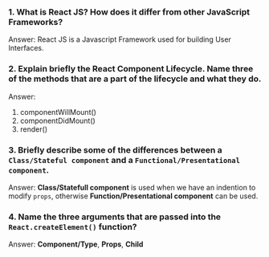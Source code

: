 ### 1. What is React JS? How does it differ from other JavaScript Frameworks?
Answer: React JS is a Javascript Framework used for building User Interfaces.

### 2. Explain briefly the React Component Lifecycle. Name three of the methods that are a part of the lifecycle and what they do.
Answer: 
1. componentWillMount()
2. componentDidMount()
3. render()

### 3. Briefly describe some of the differences between a ``Class/Stateful component`` and a ``Functional/Presentational component``.
Answer: **Class/Statefull component** is used when we have an indention to modify ``props``, 
otherwise **Function/Presentational component** can be used.

### 4. Name the three arguments that are passed into the ``React.createElement()`` function?
Answer: **Component/Type**, **Props**, **Child**
